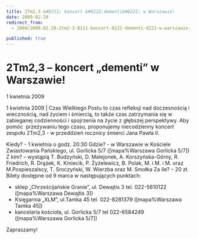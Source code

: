 ```yaml
---
title: 2Tm2,3 &#8211; koncert &#8222;dementi&#8221; w Warszawie!
date: 2009-02-28
redirect_from: 
  - 2009/2009.02.28-2tm2-3-8211-koncert-8222-dementi-8221-w-warszawie-_2

published: true
---
```




# 2Tm2,3 &#8211; koncert &#8222;dementi&#8221; w Warszawie!

<time>1 kwietnia 2009</time>

1 kwietnia 2009 | Czas Wielkiego Postu to czas refleksji nad doczesnością i wiecznością, nad życiem i śmiercią, to także czas zatrzymania się w zabieganej codzienności i spojrzenia na życie z głębszej perspektywy. Aby pomóc&nbsp; przeżywaniu tego czasu, proponujemy niecodzienny koncert zespołu 2Tm2,3 - w przeddzień rocznicy śmierci Jana Pawła II. 

Kiedy? - 1 kwietnia o godz. 20:30
Gdzie? - w Warszawie w Kościele Zwiastowania Pańskiego, ul. Gorlicka 5/7 ([mapa%Warszawa Gorlicka 5/7])
Z kim? &#8211; wystąpią T. Budzyński, D. Malejonek, A. Korszyńska-Górny, R. Friedrich, R. Drążek, K. Kmiecik, P. Żyżelewicz, B. Polak, M. i M. i M. oraz M.Pospieszalscy, T. Sroczyński, W. Wierzba oraz M. Smołka
Za ile? &#8211; 20 zł. Bilety dostępne od 9 marca w następujących punktach:
- sklep &#8222;Chrześcijańskie Granie&#8221;, ul. Dewajtis 3
tel. 022-5610122 ([mapa%Warszawa Dewajtis 3])
- Księgarnia &#8222;XLM&#8221;, ul.Tamka 45
tel. 022-8281379 ([mapa%Warszawa Tamka 45])
- kancelaria kościoła, ul. Gorlicka 5/7
tel 022-6584249 ([mapa%Warszawa Gorlicka 5/7])

Zapraszamy!


<!--{{json:{"created_date":"2009-02-28 15:09:39","publish_down":"0000-00-00 00:00:00","id":"719"}}}-->